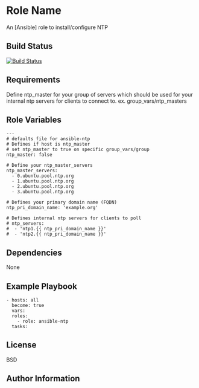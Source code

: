Role Name
=========

An [Ansible] role to install/configure NTP

Build Status
------------

[![Build Status](https://travis-ci.org/mrlesmithjr/ansible-ntp.svg?branch=master)](https://travis-ci.org/mrlesmithjr/ansible-ntp)

Requirements
------------

Define ntp_master for your group of servers which should be used for your
internal ntp servers for clients to connect to.
ex. group_vars/ntp_masters

Role Variables
--------------

```
---
# defaults file for ansible-ntp
# Defines if host is ntp_master
# set ntp_master to true on specific group_vars/group
ntp_master: false

# Define your ntp_master_servers
ntp_master_servers:
  - 0.ubuntu.pool.ntp.org
  - 1.ubuntu.pool.ntp.org
  - 2.ubuntu.pool.ntp.org
  - 3.ubuntu.pool.ntp.org

# Defines your primary domain name (FQDN)
ntp_pri_domain_name: 'example.org'

# Defines internal ntp servers for clients to poll
# ntp_servers:
#  - 'ntp1.{{ ntp_pri_domain_name }}'
#  - 'ntp2.{{ ntp_pri_domain_name }}'
```

Dependencies
------------

None

Example Playbook
----------------

```
- hosts: all
  become: true
  vars:
  roles:
    - role: ansible-ntp
  tasks:
```

License
-------

BSD

Author Information
------------------

